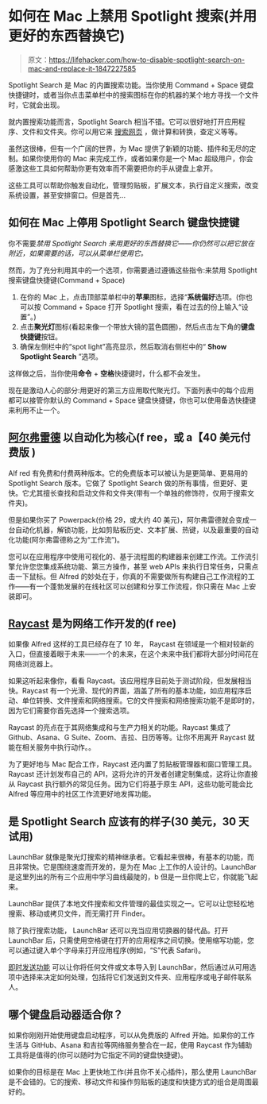 # 如何在 Mac 上禁用 Spotlight 搜索(并用更好的东西替换它)

> 原文：<https://lifehacker.com/how-to-disable-spotlight-search-on-mac-and-replace-it-1847227585>

Spotlight Search 是 Mac 的内置搜索功能。当你使用 Command + Space 键盘快捷键时，或者当你点击菜单栏中的搜索图标在你的机器的某个地方寻找一个文件时，它就会出现。



就内置搜索功能而言，Spotlight Search 相当不错。它可以很好地打开应用程序、文件和文件夹。你可以用它来 [搜索网页](https://lifehacker.com/google-directly-from-macos-spotlight-using-this-keyboar-1828089195) ，做计算和转换，查定义等等。

虽然这很棒，但有一个广阔的世界，为 Mac 提供了新颖的功能、插件和无尽的定制。如果你使用你的 Mac 来完成工作，或者如果你是一个 Mac 超级用户，你会感激这些工具如何帮助你更有效率而不需要把你的手从键盘上拿开。

这些工具可以帮助你触发自动化，管理剪贴板，扩展文本，执行自定义搜索，改变系统设置，甚至安排窗口。但是首先...

## 如何在 Mac 上停用 Spotlight Search 键盘快捷键

你不需要*禁用 Spotlight Search 来用更好的东西替换它——你仍然可以把它放在附近，如果需要的话，可以从菜单栏使用它。* 

然而，为了充分利用其中的一个选项，你需要通过遵循这些指令:来禁用 Spotlight 搜索键盘快捷键(Command + Space)

1.  在你的 Mac 上，点击顶部菜单栏中的**苹果**图标，选择“**系统偏好**选项。(你也可以按 Command + Space 打开 Spotlight 搜索，看在过去的份上输入“设置”。)
2.  点击**聚光灯**图标(看起来像一个带放大镜的蓝色圆圈)，然后点击左下角的**键盘快捷键**按钮。
3.  确保左侧栏中的“spot light”高亮显示，然后取消右侧栏中的“ **Show Spotlight Search** ”选项。

这样做之后，当你使用**命令** + **空格**快捷键时，什么都不会发生。

现在是激动人心的部分:用更好的第三方应用取代聚光灯。下面列表中的每个应用都可以接管你默认的 Command + Space 键盘快捷键，你也可以使用备选快捷键来利用不止一个。

## [阿尔弗雷德](https://www.alfredapp.com/) 以自动化为核心(f ree，或 a【40 美元付费版 )

Alf red 有免费和付费两种版本。它的免费版本可以被认为是更简单、更易用的 Spotlight Search 版本。它做了 Spotlight Search 做的所有事情，但更好、更快。它尤其擅长查找和启动文件和文件夹(带有一个单独的修饰符，仅用于搜索文件夹)。

但是如果你买了 Powerpack(价格 29，或大约 40 美元)，阿尔弗雷德就会变成一台自动化机器，解锁功能，比如剪贴板历史、文本扩展、热键，以及最重要的自动化功能(阿尔弗雷德称之为“工作流”)。

您可以在应用程序中使用可视化的、基于流程图的构建器来创建工作流。工作流引擎允许您您集成系统功能、第三方操作，甚至 web APIs 来执行日常任务，只需点击一下鼠标。但 Alfred 的妙处在于，你真的不需要做所有构建自己工作流程的工作——有一个蓬勃发展的在线社区可以创建和分享工作流程，你只需在 Mac 上安装即可。

## [Raycast](https://raycast.com/) 是为网络工作开发的(f ree)

如果像 Alfred 这样的工具已经存在了 10 年， Raycast 在领域是一个相对较新的入口，但直接着眼于未来——一个的未来，在这个未来中我们都将大部分时间花在网络浏览器上。

如果这听起来像你，看看 Raycast。该应用程序目前处于测试阶段，但发展相当快。Raycast 有一个光滑、现代的界面，涵盖了所有的基本功能，如应用程序启动、单位转换、文件搜索和网络搜索。它的文件搜索和网络搜索功能不是即时的，因为它们需要你首先选择一个搜索选项。

Raycast 的亮点在于其网络集成和与生产力相关的功能。Raycast 集成了 Github、Asana、G Suite、Zoom、吉拉、日历等等。让你不用离开 Raycast 就能在相关服务中执行动作。。

为了更好地与 Mac 配合工作，Raycast 还内置了剪贴板管理器和窗口管理工具。Raycast 还计划发布自己的 API，这将允许的开发者创建定制集成，这将让你直接从 Raycast 执行额外的常见任务。因为它们将基于原生 API，这些功能可能会比 Alfred 等应用中的社区工作流更好地发挥功能。

## 是 Spotlight Search 应该有的样子(30 美元，30 天试用)

LaunchBar 就像是聚光灯搜索的精神继承者。它看起来很棒，有基本的功能，而且非常快。它是围绕速度而开发的，是为在 Mac 上工作的人设计的。LaunchBar 是这里列出的所有三个应用中学习曲线最陡的，b 但是一旦你爬上它，你就能飞起来。

LaunchBar 提供了本地文件搜索和文件管理的最佳实现之一。它可以让您轻松地搜索、移动或拷贝文件，而无需打开 Finder。

除了执行搜索功能， LaunchBar 还可以充当应用切换器的替代品。打开 LaunchBar 后，只需使用空格键在打开的应用程序之间切换。使用缩写功能，您可以通过键入单个字母来打开应用程序(例如，“S”代表 Safari)。

[即时发送功能](https://www.obdev.at/resources/launchbar/help/InstantSend.html) 可以让你将任何文件或文本导入到 LaunchBar，然后通过从可用选项中选择来决定如何处理，包括将它们发送到文件夹、应用程序或电子邮件联系人。

## 哪个键盘启动器适合你？

如果你刚刚开始使用键盘启动程序，可以从免费版的 Alfred 开始。如果你的工作生活与 GitHub、Asana 和吉拉等网络服务整合在一起，使用 Raycast 作为辅助工具将是值得的(你可以随时为它指定不同的键盘快捷键)。

如果你的目标是在 Mac 上更快地工作(并且你不关心插件)，那么使用 LaunchBar 是不会错的。它的搜索、移动文件和操作剪贴板的速度和快捷方式的组合是周围最好的。